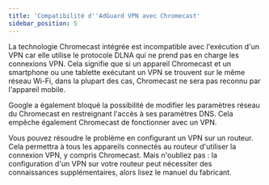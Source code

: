 ```yaml
---
title: 'Compatibilité d''AdGuard VPN avec Chromecast'
sidebar_position: 5
---
```


La technologie Chromecast intégrée est incompatible avec l'exécution d'un VPN car elle utilise le protocole DLNA [](https://en.wikipedia.org/wiki/Digital_Living_Network_Alliance) qui ne prend pas en charge les connexions VPN. Cela signifie que si un appareil Chromecast et un smartphone ou une tablette exécutant un VPN se trouvent sur le même réseau Wi-Fi, dans la plupart des cas, Chromecast ne sera pas reconnu par l'appareil mobile.

Google a également bloqué la possibilité de modifier les paramètres réseau du Chromecast en restreignant l'accès à ses paramètres DNS. Cela empêche également Chromecast de fonctionner avec un VPN.

Vous pouvez résoudre le problème en configurant un VPN sur un routeur. Cela permettra à tous les appareils connectés au routeur d'utiliser la connexion VPN, y compris Chromecast. Mais n'oubliez pas : la configuration d'un VPN sur votre routeur peut nécessiter des connaissances supplémentaires, alors lisez le manuel du fabricant.
